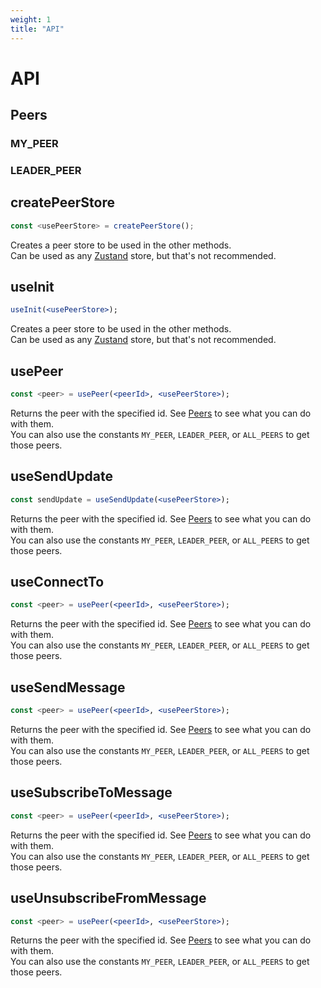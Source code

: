 ```yaml
---
weight: 1
title: "API"
---
```


# API

## Peers

### MY\_PEER
### LEADER\_PEER

## createPeerStore
```jsx
const <usePeerStore> = createPeerStore();
```
Creates a peer store to be used in the other methods.  
Can be used as any [Zustand](https://zustand-demo.pmnd.rs/) store, but that's not recommended.

## useInit
```jsx
useInit(<usePeerStore>);
```
Creates a peer store to be used in the other methods.  
Can be used as any [Zustand](https://zustand-demo.pmnd.rs/) store, but that's not recommended.

## usePeer
```jsx
const <peer> = usePeer(<peerId>, <usePeerStore>);
```
Returns the peer with the specified id. See [Peers](#peers) to see what you can do with them.  
You can also use the constants `MY_PEER`, `LEADER_PEER`, or `ALL_PEERS` to get those peers.

## useSendUpdate
```jsx
const sendUpdate = useSendUpdate(<usePeerStore>);
```
Returns the peer with the specified id. See [Peers](#peers) to see what you can do with them.  
You can also use the constants `MY_PEER`, `LEADER_PEER`, or `ALL_PEERS` to get those peers.

## useConnectTo
```jsx
const <peer> = usePeer(<peerId>, <usePeerStore>);
```
Returns the peer with the specified id. See [Peers](#peers) to see what you can do with them.  
You can also use the constants `MY_PEER`, `LEADER_PEER`, or `ALL_PEERS` to get those peers.

## useSendMessage
```jsx
const <peer> = usePeer(<peerId>, <usePeerStore>);
```
Returns the peer with the specified id. See [Peers](#peers) to see what you can do with them.  
You can also use the constants `MY_PEER`, `LEADER_PEER`, or `ALL_PEERS` to get those peers.

## useSubscribeToMessage
```jsx
const <peer> = usePeer(<peerId>, <usePeerStore>);
```
Returns the peer with the specified id. See [Peers](#peers) to see what you can do with them.  
You can also use the constants `MY_PEER`, `LEADER_PEER`, or `ALL_PEERS` to get those peers.

## useUnsubscribeFromMessage
```jsx
const <peer> = usePeer(<peerId>, <usePeerStore>);
```
Returns the peer with the specified id. See [Peers](#peers) to see what you can do with them.  
You can also use the constants `MY_PEER`, `LEADER_PEER`, or `ALL_PEERS` to get those peers.

